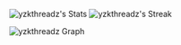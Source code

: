 ![yzkthreadz's Stats](https://github-readme-stats.vercel.app/api?username=yzkthreadz&theme=midnight-purple&show_icons=true&hide_border=true&count_private=true)  ![yzkthreadz's Streak](https://github-readme-streak-stats.herokuapp.com/?user=yzkthreadz&theme=midnight-purple&hide_border=true)

![yzkthreadz Graph](https://github-readme-activity-graph.vercel.app/graph?username=yzkthreadz&custom_title=yzkthreadz%20GitHub%20Activity%20Graph&bg_color=0D1117&color=7F3FBF&line=7F3FBF&point=7F3FBF&area_color=FFFFFF&title_color=FFFFFF&area=true)
<br><br>
